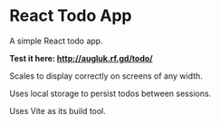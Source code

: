 # React Todo App

A simple React todo app.

**Test it here: http://augluk.rf.gd/todo/**

Scales to display correctly on screens of any width.

Uses local storage to persist todos between sessions.

Uses Vite as its build tool.
